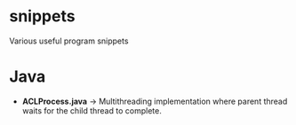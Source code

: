 # snippets
Various useful program snippets

# Java
* **ACLProcess.java** -> Multithreading implementation where parent thread waits for the child thread to complete.
